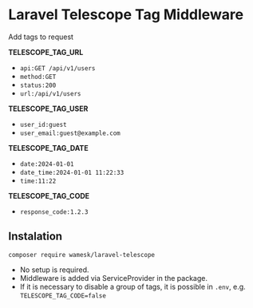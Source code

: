 # Laravel Telescope Tag Middleware

Add tags to request

**TELESCOPE_TAG_URL**
- `api:GET /api/v1/users`
- `method:GET`
- `status:200`
- `url:/api/v1/users`

**TELESCOPE_TAG_USER**
- `user_id:guest`
- `user_email:guest@example.com`

**TELESCOPE_TAG_DATE**
- `date:2024-01-01`
- `date_time:2024-01-01 11:22:33`
- `time:11:22`

**TELESCOPE_TAG_CODE**
- `response_code:1.2.3`

## Instalation

```shell
composer require wamesk/laravel-telescope
```

- No setup is required.
- Middleware is added via ServiceProvider in the package.
- If it is necessary to disable a group of tags, it is possible in `.env`, e.g. `TELESCOPE_TAG_CODE=false` 
